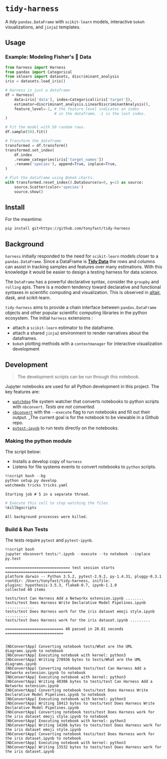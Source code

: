 
# `tidy-harness`

A _tidy_ `pandas.DataFrame` with `scikit-learn` models, interactive `bokeh` visualizations, and `jinja2` templates.

## Usage

### Example: Modeling Fisher's 🌸 Data


```python
from harness import Harness
from pandas import Categorical
from sklearn import datasets, discriminant_analysis
iris = datasets.load_iris()

# Harness is just a dataframe
df = Harness(
    data=iris['data'], index=Categorical(iris['target']),
    estimator=discriminant_analysis.LinearDiscriminantAnalysis(),
    feature_level=-1, # the feature level indicates an index 
                      # in the dataframe. -1 is the last index.
)

# Fit the model with 50 random rows.
df.sample(50).fit()

# Transform the dataframe
transformed = df.transform()
transformed.set_index(
    df.index
    .rename_categories(iris['target_names'])
    .rename('species'), append=True, inplace=True,
)

# Plot the dataframe using Bokeh charts.
with transformed.reset_index().DataSource(x=0, y=1) as source:
    source.Scatter(color='species')
    source.show()
```

## Install

For the meantime:

```bash
pip install git+https://github.com/tonyfast/tidy-harness
```

## Background

`harness` initially responded to the need for `scikit-learn` models closer to a `pandas.DataFrame`.  Since a DataFrame is __[Tidy Data](http://vita.had.co.nz/papers/tidy-data.pdf)__ the rows and columns can assist in tracking samples and features over many estimations.  With this knowledge it would be easier to design a testing harness for data science.

The `DataFrame` has a powerful declarative syntax, consider the `groupby` and `rolling` apis.  There is a modern tendency toward declarative and functional syntaxes in scientific computing and visualization.  This is observed in [altair](https://github.com/altair-viz/altair), dask, and scikit-learn.

`tidy-harness` aims to provide a chain interface between `pandas.DataFrame` objects and other popular scientific computing libraries in the python ecosystem.  The initial `harness` extensions :

* attach a `scikit-learn` estimator to the dataframe.
* attach a shared `jinja2` environment to render narratives about the dataframes.
* `bokeh` plotting methods with a `contextmanager` for interactive visualization development

## Development

> The development scripts can be run through this notebook.

Jupyter notebooks are used for all Python development in this project.  The key features are:

* [`watchdog`]() file system watcher that converts notebooks to python scripts with `nbconvert`.  _Tests are not converted._
* [`nbconvert`]() with the `--execute` flag to run notebooks and fill out their output.  _The current goal is for the notebook to be viewable in a Github repo.
* [`pytest-ipynb`]() to run tests directly on the notebooks.

### Making the python module

The script below:

* Installs a develop copy of `harness`
* Listens for file systems events to convert notebooks to `python` scripts.


```python
%%script bash --bg
python setup.py develop
watchmedo tricks tricks.yaml
```

    Starting job # 5 in a separate thread.



```python
# Execute this cell to stop watching the files
%killbgscripts
```

    All background processes were killed.


### Build & Run Tests

The tests require `pytest` and `pytest-ipynb`.


```python
%%script bash
jupyter nbconvert tests/*.ipynb --execute --to notebook --inplace 
py.test
```

    ============================= test session starts ==============================
    platform darwin -- Python 3.5.2, pytest-2.9.2, py-1.4.31, pluggy-0.3.1
    rootdir: /Users/tonyfast/tidy-harness, inifile: 
    plugins: hypothesis-3.5.3, flake8-0.7, ipynb-1.1.0
    collected 40 items
    
    tests/test Can Harness Add a Networkx extension.ipynb ........
    tests/test Does Harness Write Declarative Model Pipelines.ipynb .............
    tests/test Does Harness work for the iris dataset emoji style.ipynb ..........
    tests/test Does Harness work for the iris dataset.ipynb .........
    
    ========================== 40 passed in 20.81 seconds ==========================


    [NbConvertApp] Converting notebook tests/What are the UML diagrams.ipynb to notebook
    [NbConvertApp] Executing notebook with kernel: python3
    [NbConvertApp] Writing 278936 bytes to tests/What are the UML diagrams.ipynb
    [NbConvertApp] Converting notebook tests/test Can Harness Add a Networkx extension.ipynb to notebook
    [NbConvertApp] Executing notebook with kernel: python3
    [NbConvertApp] Writing 40306 bytes to tests/test Can Harness Add a Networkx extension.ipynb
    [NbConvertApp] Converting notebook tests/test Does Harness Write Declarative Model Pipelines.ipynb to notebook
    [NbConvertApp] Executing notebook with kernel: python3
    [NbConvertApp] Writing 18413 bytes to tests/test Does Harness Write Declarative Model Pipelines.ipynb
    [NbConvertApp] Converting notebook tests/test Does Harness work for the iris dataset emoji style.ipynb to notebook
    [NbConvertApp] Executing notebook with kernel: python3
    [NbConvertApp] Writing 14266 bytes to tests/test Does Harness work for the iris dataset emoji style.ipynb
    [NbConvertApp] Converting notebook tests/test Does Harness work for the iris dataset.ipynb to notebook
    [NbConvertApp] Executing notebook with kernel: python3
    [NbConvertApp] Writing 13532 bytes to tests/test Does Harness work for the iris dataset.ipynb



```python

```

